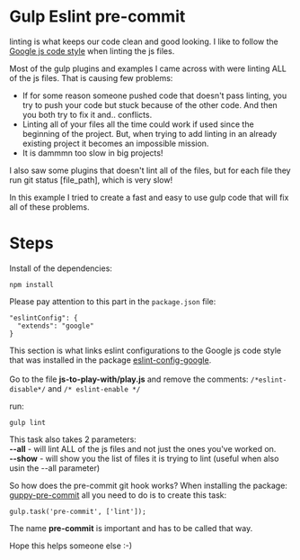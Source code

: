# Gulp Eslint pre-commit
linting is what keeps our code clean and good looking.
I like to follow the [Google js code style](https://google.github.io/styleguide/javascriptguide.xml) when linting the js files.

Most of the gulp plugins and examples I came across with were linting ALL of the js files.
That is causing few problems:
* If for some reason someone pushed code that doesn't pass linting, you try to push your code but stuck because of the other code. And then you both try to fix it and.. conflicts.
* Linting all of your files all the time could work if used since the beginning of the project. But, when trying to add linting in an already existing project it becomes an impossible mission.
* It is dammmn too slow in big projects!

I also saw some plugins that doesn't lint all of the files, but for each file they run git status [file_path], which is very slow!

In this example I tried to create a fast and easy to use gulp code that will fix all of these problems.

# Steps
Install of the dependencies:
```
npm install
```

Please pay attention to this part in the ```package.json``` file:
```
"eslintConfig": {
  "extends": "google"
}
```
This section is what links eslint configurations to the Google js code style that was installed in the package [eslint-config-google](https://www.npmjs.com/package/eslint-config-google).
<br><br>
Go to the file **js-to-play-with/play.js** and remove the comments: ```/*eslint-disable*/``` and ```/* eslint-enable */```

run:
```
gulp lint
```
This task also takes 2 parameters:
<br>
**--all** - will lint ALL of the js files and not just the ones you've worked on.
<br>
**--show** - will show you the list of files it is trying to lint (useful when also usin the --all parameter)

So how does the pre-commit git hook works?
When installing the package: [guppy-pre-commit](https://github.com/therealklanni/guppy-pre-commit) all you need to do is to create this task:
```
gulp.task('pre-commit', ['lint']);
```
The name **pre-commit** is important and has to be called that way.

Hope this helps someone else :-)
